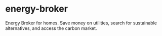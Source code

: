 # energy-broker
Energy Broker for homes. Save money on utilities, search for sustainable alternatives, and access the carbon market.
